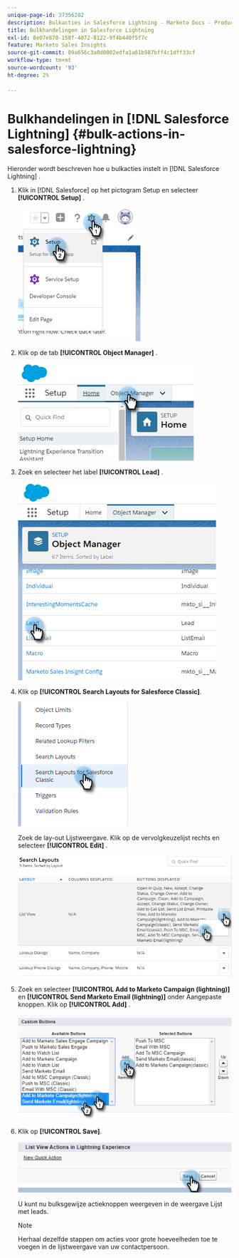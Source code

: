 ```yaml
---
unique-page-id: 37356282
description: Bulkacties in Salesforce Lightning - Marketo Docs - Productdocumentatie
title: Bulkhandelingen in Salesforce Lightning
exl-id: 8e07e870-158f-4072-8122-9f4b440f5f7c
feature: Marketo Sales Insights
source-git-commit: 09a656c3a0d0002edfa1a61b987bff4c1dff33cf
workflow-type: tm+mt
source-wordcount: '93'
ht-degree: 2%

---
```


# Bulkhandelingen in [!DNL Salesforce Lightning] {#bulk-actions-in-salesforce-lightning}

Hieronder wordt beschreven hoe u bulkacties instelt in [!DNL Salesforce Lightning] .

1. Klik in [!DNL Salesforce] op het pictogram Setup en selecteer **[!UICONTROL Setup]** .

   ![](assets/bulk-actions-in-salesforce-lightning-1.png)

1. Klik op de tab **[!UICONTROL Object Manager]** .

   ![](assets/bulk-actions-in-salesforce-lightning-2.png)

1. Zoek en selecteer het label **[!UICONTROL Lead]** .

   ![](assets/bulk-actions-in-salesforce-lightning-3.png)

1. Klik op **[!UICONTROL Search Layouts for Salesforce Classic]**.

   ![](assets/bulk-actions-in-salesforce-lightning-4.png)

   Zoek de lay-out Lijstweergave. Klik op de vervolgkeuzelijst rechts en selecteer **[!UICONTROL Edit]** .

   ![](assets/bulk-actions-in-salesforce-lightning-5.png)

1. Zoek en selecteer **[!UICONTROL Add to Marketo Campaign (lightning)]** en **[!UICONTROL Send Marketo Email (lightning)]** onder Aangepaste knoppen. Klik op **[!UICONTROL Add]** .

   ![](assets/bulk-actions-in-salesforce-lightning-6.png)

1. Klik op **[!UICONTROL Save]**.

   ![](assets/bulk-actions-in-salesforce-lightning-7.png)

   U kunt nu bulksgewijze actieknoppen weergeven in de weergave Lijst met leads.

   >[!NOTE]
   >
   >Herhaal dezelfde stappen om acties voor grote hoeveelheden toe te voegen in de lijstweergave van uw contactpersoon.
